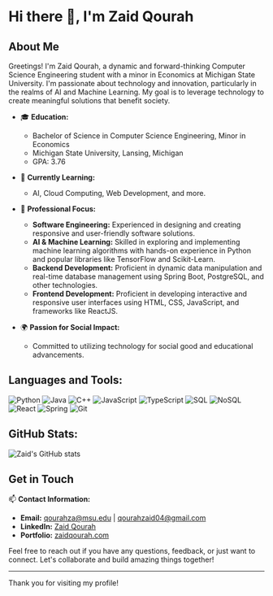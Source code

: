 # Hi there 👋, I'm Zaid Qourah



## About Me

Greetings! I'm Zaid Qourah, a dynamic and forward-thinking Computer Science Engineering student with a minor in Economics at Michigan State University. I'm passionate about technology and innovation, particularly in the realms of AI and Machine Learning. My goal is to leverage technology to create meaningful solutions that benefit society.


- 🎓 **Education:** 
  - Bachelor of Science in Computer Science Engineering, Minor in Economics
  - Michigan State University, Lansing, Michigan 
  - GPA: 3.76

- 🌱 **Currently Learning:** 
  - AI, Cloud Computing, Web Development, and more.

- 💼 **Professional Focus:**
  - **Software Engineering:** Experienced in designing and creating responsive and user-friendly software solutions.
  - **AI & Machine Learning:** Skilled in exploring and implementing machine learning algorithms with hands-on experience in Python and popular libraries like TensorFlow and Scikit-Learn.
  - **Backend Development:** Proficient in dynamic data manipulation and real-time database management using Spring Boot, PostgreSQL, and other technologies.
  - **Frontend Development:** Proficient in developing interactive and responsive user interfaces using HTML, CSS, JavaScript, and frameworks like ReactJS.


- 🌍 **Passion for Social Impact:**
  - Committed to utilizing technology for social good and educational advancements.



## Languages and Tools:

![Python](https://img.shields.io/badge/Python-3776AB?style=for-the-badge&logo=python&logoColor=white)
![Java](https://img.shields.io/badge/Java-007396?style=for-the-badge&logo=java&logoColor=white)
![C++](https://img.shields.io/badge/C++-00599C?style=for-the-badge&logo=c%2B%2B&logoColor=white)
![JavaScript](https://img.shields.io/badge/JavaScript-323330?style=for-the-badge&logo=javascript&logoColor=F7DF1E)
![TypeScript]([https://img.shields.io/badge/JavaScript-323330?style=for-the-badge&logo=javascript&logoColor=F7DF1E](https://img.shields.io/badge/Jest-tested-eee.svg?logo=jest&labelColor=99424f))
![SQL](https://img.shields.io/badge/SQL-00758F?style=for-the-badge&logo=postgresql&logoColor=white)
![NoSQL](https://img.shields.io/badge/NoSQL-4A8CB7?style=for-the-badge&logo=mongodb&logoColor=white)
![React](https://img.shields.io/badge/React-20232A?style=for-the-badge&logo=react&logoColor=61DAFB)
![Spring](https://img.shields.io/badge/Spring-6DB33F?style=for-the-badge&logo=spring&logoColor=white)
![Git](https://img.shields.io/badge/Git-F05032?style=for-the-badge&logo=git&logoColor=white)

## GitHub Stats:

![Zaid's GitHub stats](https://github-readme-stats.vercel.app/api?username=ZaidQourah2004&show_icons=true&theme=transparent&hide_rank=true)


## Get in Touch

📫 **Contact Information:**
- **Email:** qourahza@msu.edu | qourahzaid04@gmail.com
- **LinkedIn:** [Zaid Qourah](https://linkedin.com/in/zaid-qourah)
- **Portfolio:** [zaidqourah.com](https://zaidqourah.com)

Feel free to reach out if you have any questions, feedback, or just want to connect. Let's collaborate and build amazing things together!

---

Thank you for visiting my profile!
